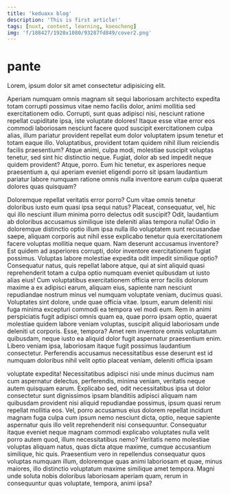 ```yaml
---
title: 'keduaxx blog'
description: 'This is first article!'
tags: [nuxt, content, learning, koeocheng]
img: 'f/188427/1920x1080/93287fd849/cover2.png'
---
```


# pante

Lorem, ipsum dolor sit amet consectetur adipisicing elit.

Aperiam numquam omnis magnam sit sequi laboriosam architecto expedita totam corrupti possimus vitae nemo facilis dolor, animi mollitia sed exercitationem odio. Corrupti, sunt quas adipisci nisi, nesciunt ratione repellat cupiditate ipsa, iste voluptate dolores! Itaque esse vitae error eos commodi laboriosam nesciunt facere quod suscipit exercitationem culpa alias, illum pariatur provident repellat eum dolor voluptatem ipsum tenetur et totam eaque illo. Voluptatibus, provident totam quidem nihil illum reiciendis facilis praesentium? Atque animi, culpa modi, molestiae suscipit voluptas tenetur, sed sint hic distinctio neque. Fugiat, dolor ab sed impedit neque quidem provident? Atque, porro. Eum hic tenetur, ex asperiores neque praesentium a, qui aperiam eveniet eligendi porro sit ipsam laudantium pariatur labore numquam ratione omnis nulla inventore earum culpa quaerat dolores quas quisquam?

 Doloremque repellat veritatis error porro? Cum vitae omnis tenetur doloribus iusto eum quasi ipsa sequi natus? Placeat, consequatur, vel, hic qui illo nesciunt illum minima porro delectus odit suscipit? Odit, laudantium ab doloribus accusamus similique iste deleniti alias tempora nulla! Odio in doloremque distinctio optio illum ipsa nulla illo voluptatem sunt recusandae saepe, aliquam corporis aut nihil esse explicabo tenetur quia exercitationem facere voluptas mollitia neque quam. Nam deserunt accusamus inventore? Est quidem ad asperiores corrupti, dolor inventore exercitationem fugiat possimus. Voluptas labore molestiae expedita odit impedit similique optio? Consequatur natus, quis repellat labore atque, qui at sint aliquid quasi reprehenderit totam a culpa optio numquam eveniet quibusdam ut iusto alias eius! Cum voluptatibus exercitationem officia error facilis dolorum maxime a ex adipisci earum, aliquam eius, sapiente nam nesciunt repudiandae nostrum minus vel numquam voluptate veniam, ducimus quasi. Voluptates sint dolore, unde quae officia vitae. Ipsum, earum deleniti nisi fuga minima excepturi commodi ea tempora vel modi eum. Rem in animi perspiciatis fugit adipisci omnis quam ea, quae porro ipsam optio, quaerat molestiae quidem labore veniam voluptas, suscipit aliquid laboriosam unde deleniti ut corporis. Esse, tempora? Amet rem inventore omnis voluptatum quibusdam, neque iusto ea aliquid dolor fugit aspernatur praesentium enim. Libero veniam ipsa, laboriosam itaque fugit possimus laudantium consectetur. Perferendis accusamus necessitatibus esse deserunt est id numquam doloribus nihil velit optio placeat veniam, deleniti officia ipsam
 
 voluptate expedita! Necessitatibus adipisci nisi unde minus ducimus nam cum aspernatur delectus, perferendis, minima veniam, veritatis neque autem quisquam earum. Explicabo sed, odit necessitatibus ipsa ut dolor consectetur sunt dignissimos ipsam blanditiis adipisci aliquam nam quibusdam provident nisi aliquid repudiandae possimus, ipsum quasi rerum repellat mollitia eos. Vel, porro accusamus eius dolorem repellat incidunt magnam fuga culpa cum ipsum nemo nesciunt dicta, optio, neque sapiente aspernatur quis illo velit reprehenderit nisi consequuntur. Consequatur itaque eveniet neque magnam commodi explicabo voluptates nulla velit porro autem quod, illum necessitatibus nemo? Veritatis nemo molestiae voluptas aliquam natus, quas dicta atque maxime, cumque accusantium similique, hic quis. Praesentium vero in repellendus consequatur quos voluptas numquam illum, doloremque quas animi laboriosam et quae, minus maiores, illo distinctio voluptatum maxime similique amet tempora. Magni unde soluta nobis doloribus laboriosam aperiam quam, rerum in consequuntur quas voluptate, tempora, animi ipsa?
